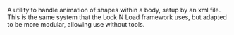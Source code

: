 A utility to handle animation of shapes within a body, setup by an xml file.
This is the same system that the Lock N Load framework uses, but adapted to be more modular, allowing use without tools.